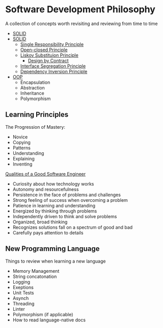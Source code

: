 Software Development Philosophy
===============================

A collection of concepts worth revisiting and reviewing from time to time

- [SOLID](https://www.baeldung.com/solid-principles)
- [SOLID](https://en.wikipedia.org/wiki/SOLID)
  - [Single Responsibility Principle](https://en.wikipedia.org/wiki/Single_responsibility_principle)
  - [Open-closed Principle](https://en.wikipedia.org/wiki/Open%E2%80%93closed_principle)
  - [Liskov Substituion Principle](https://en.wikipedia.org/wiki/Liskov_substitution_principle)
    - [Design by Contract](https://en.wikipedia.org/wiki/Design_by_contract)
  - [Interface Segregation Principle](https://en.wikipedia.org/wiki/Interface_segregation_principle)
  - [Dependency Inversion Principle](https://en.wikipedia.org/wiki/Dependency_inversion_principle)
- [OOP](https://www.freecodecamp.org/news/object-oriented-programming-concepts-21bb035f7260/)
  - Encapsulation
  - Abstraction
  - Inheritance
  - Polymorphism

Learning Principles
-------------------

The Progression of Mastery:

- Novice
- Copying
- Patterns
- Understanding
- Explaining
- Inventing

[Qualities of a Good Software Engineer](https://blog.usejournal.com/10-signs-you-will-suck-at-programming-5497a6a52c5c)

- Curiosity about how technology works
- Autonomy and resourcefulness
- Persistence in the face of problems and challenges
- Strong feeling of success when overcoming a problem
- Patience in learning and understanding
- Energized by thinking through problems
- Independently driven to think and solve problems
- Organized, broad thinking
- Recognizes solutions fall on a spectrum of good and bad
- Carefully pays attention to details

New Programming Language
------------------------

Things to review when learning a new language

- Memory Management
- String concatonation
- Logging
- Exeptions
- Unit Tests
- Asynch
- Threading
- Linter
- Polymorphism (if applicable)
- How to read language-native docs

